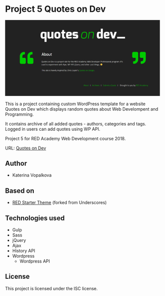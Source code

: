 # Project 5 Quotes on Dev

![Quotes on Dev Screenshot](https://github.com/kachniss/kachniss-portfolio/blob/master/public/images/screenshots/quotesondev-1.jpg "This is a screenshot of the Inhabitent theme")

This is a project containing custom WordPress template for a website Quotes on Dev which displays random quotes about Web Develompent and Programming.

It contains archive of all added quotes - authors, categories and tags. Logged in users can add quotes using WP API.

Project 5 for RED Academy Web Development course 2018.

URL: [Quotes on Dev](https://kachniss.com/quotes-on-dev/)

## Author
* Katerina Vopalkova

## Based on
* [RED Starter Theme](https://github.com/redacademy/quotesondev-starter) (forked from Underscores)

## Technologies used
* Gulp
* Sass
* jQuery
* Ajax
* History API
* Wordpress 
    * Wordpress API

## License
This project is licensed under the ISC license.